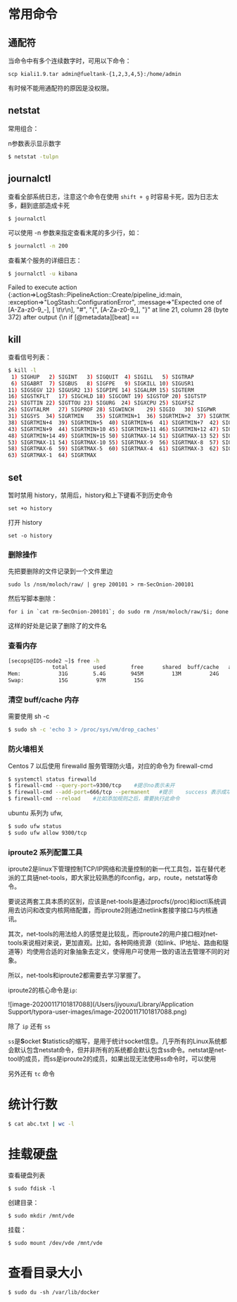 # 常用命令

## 通配符

当命令中有多个连续数字时，可用以下命令：

```
scp kiali1.9.tar admin@fueltank-{1,2,3,4,5}:/home/admin
```

有时候不能用通配符的原因是没权限。

## netstat

常用组合：

n参数表示显示数字

```bash
$ netstat -tulpn
```

## journalctl

查看全部系统日志，注意这个命令在使用 `shift + g` 时容易卡死，因为日志太多，翻到底部造成卡死

```bash
$ journalctl
```

可以使用 -n 参数来指定查看末尾的多少行，如：

```bash
$ journalctl -n 200
```

查看某个服务的详细日志：

```bash
$ journalctl -u kibana
```

Failed to execute action {:action=>LogStash::PipelineAction::Create/pipeline_id:main, :exception=>"LogStash::ConfigurationError", :message=>"Expected one of [A-Za-z0-9_-], [ \\t\\r\\n], \"#\", \"{\", [A-Za-z0-9_], \"}\" at line 21, column 28 (byte 372) after output {\n  if [@metadata][beat] ==

## kill

查看信号列表：

```bash
$ kill -l
 1) SIGHUP	 2) SIGINT	 3) SIGQUIT	 4) SIGILL	 5) SIGTRAP
 6) SIGABRT	 7) SIGBUS	 8) SIGFPE	 9) SIGKILL	10) SIGUSR1
11) SIGSEGV	12) SIGUSR2	13) SIGPIPE	14) SIGALRM	15) SIGTERM
16) SIGSTKFLT	17) SIGCHLD	18) SIGCONT	19) SIGSTOP	20) SIGTSTP
21) SIGTTIN	22) SIGTTOU	23) SIGURG	24) SIGXCPU	25) SIGXFSZ
26) SIGVTALRM	27) SIGPROF	28) SIGWINCH	29) SIGIO	30) SIGPWR
31) SIGSYS	34) SIGRTMIN	35) SIGRTMIN+1	36) SIGRTMIN+2	37) SIGRTMIN+3
38) SIGRTMIN+4	39) SIGRTMIN+5	40) SIGRTMIN+6	41) SIGRTMIN+7	42) SIGRTMIN+8
43) SIGRTMIN+9	44) SIGRTMIN+10	45) SIGRTMIN+11	46) SIGRTMIN+12	47) SIGRTMIN+13
48) SIGRTMIN+14	49) SIGRTMIN+15	50) SIGRTMAX-14	51) SIGRTMAX-13	52) SIGRTMAX-12
53) SIGRTMAX-11	54) SIGRTMAX-10	55) SIGRTMAX-9	56) SIGRTMAX-8	57) SIGRTMAX-7
58) SIGRTMAX-6	59) SIGRTMAX-5	60) SIGRTMAX-4	61) SIGRTMAX-3	62) SIGRTMAX-2
63) SIGRTMAX-1	64) SIGRTMAX
```

## set

暂时禁用 history，禁用后，history和上下键看不到历史命令

```
set +o history
```

打开 history

```
set -o history
```

### 删除操作

先把要删除的文件记录到一个文件里边

```
sudo ls /nsm/moloch/raw/ | grep 200101 > rm-SecOnion-200101
```

然后写脚本删除：

```
for i in `cat rm-SecOnion-200101`; do sudo rm /nsm/moloch/raw/$i; done
```

这样的好处是记录了删除了的文件名

### 查看内存

```bash
[secops@IDS-node2 ~]$ free -h
              total        used        free      shared  buff/cache   available
Mem:            31G        5.4G        945M         13M         24G         25G
Swap:           15G         97M         15G
```

### 清空 buff/cache 内存

需要使用 sh -c

```bash
$ sudo sh -c 'echo 3 > /proc/sys/vm/drop_caches'
```

### 防火墙相关

Centos 7 以后使用 firewalld 服务管理防火墙，对应的命令为 firewall-cmd

```bash
$ systemctl status firewalld
$ firewall-cmd --query-port=9300/tcp    #提示no表示未开
$ firewall-cmd --add-port=666/tcp --permanent   #提示    success 表示成功
$ firewall-cmd --reload    #比如添加规则之后，需要执行此命令
```

ubuntu 系列为 ufw,

```bash
$ sudo ufw status
$ sudo ufw allow 9300/tcp
```

### iproute2 系列配置工具

iproute2是linux下管理控制TCP/IP网络和流量控制的新一代工具包，旨在替代老派的工具链net-tools，即大家比较熟悉的ifconfig，arp，route，netstat等命令。

要说这两套工具本质的区别，应该是net-tools是通过procfs(/proc)和ioctl系统调用去访问和改变内核网络配置，而iproute2则通过netlink套接字接口与内核通讯。

其次，net-tools的用法给人的感觉是比较乱，而iproute2的用户接口相对net-tools来说相对来说，更加直观。比如，各种网络资源（如link、IP地址、路由和隧道等）均使用合适的对象抽象去定义，使得用户可使用一致的语法去管理不同的对象。

所以，net-tools和iproute2都需要去学习掌握了。

iproute2的核心命令是`ip`:

![image-20200117101817088](/Users/jiyouxu/Library/Application Support/typora-user-images/image-20200117101817088.png)

除了 `ip` 还有 `ss`

`ss`是**S**ocket **S**tatistics的缩写，是用于统计socket信息。几乎所有的Linux系统都会默认包含netstat命令，但并非所有的系统都会默认包含ss命令。netstat是net-tool的成员，而ss是iproute2的成员，如果出现无法使用ss命令时，可以使用

另外还有 `tc` 命令

# 统计行数

```bash
$ cat abc.txt | wc -l
```



# 挂载硬盘

查看硬盘列表

```
$ sudo fdisk -l
```

创建目录：

```
$ sudo mkdir /mnt/vde
```

挂载：

```
$ sudo mount /dev/vde /mnt/vde
```

# 查看目录大小

```
$ sudo du -sh /var/lib/docker
```

